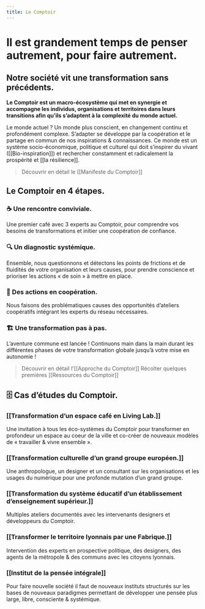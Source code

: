```yaml
---
title: Le Comptoir
---
```


# Il est grandement temps de penser autrement, pour faire autrement.
## Notre société vit une transformation sans précédents.

**Le Comptoir est un macro-écosystème qui met en synergie et accompagne les individus, organisations et territoires dans leurs transitions afin qu’ils s’adaptent à la complexité du monde actuel.**

Le monde actuel ? Un monde plus conscient, en changement continu et profondément complexe. S’adapter se développe par la coopération et le partage en commun de nos inspirations & connaissances. Ce monde est un système socio-économique, politique et culturel qui doit s’inspirer du vivant ([[Bio-inspiration]]) et rechercher constamment et radicalement la prospérité et [[la résilience]].

> Découvrir en détail le [[Manifeste du Comptoir]]

## Le Comptoir en 4 étapes.

### ☕ Une rencontre conviviale.

Une premier café avec 3 experts au Comptoir, pour comprendre vos besoins de transformations et initier une coopération de confiance.

### 🔍 Un diagnostic systémique.

Ensemble, nous questionnons et détectons les points de frictions et de fluidités de votre organisation et leurs causes, pour prendre conscience et prioriser les actions « de soin » à mettre en place.

### 🍟 Des actions en coopération.

Nous faisons des problématiques causes des opportunités d’ateliers coopératifs intégrant les experts du réseau nécessaires.

### 🏗️ Une transformation pas à pas.

L’aventure commune est lancée ! Continuons main dans la main durant les différentes phases de votre transformation globale jusqu’à votre mise en autonomie !

> Découvrir en détail l'[[Approche du Comptoir]]
> Récolter quelques premières [[Ressources du Comptoir]]

## 🗄️ Cas d’études du Comptoir.

### [[Transformation d’un espace café en Living Lab.]]
Une invitation à tous les éco-systèmes du Comptoir pour transformer en profondeur un espace au coeur de la ville et co-créer de nouveaux modèles de « travailler & vivre ensemble ».

### [[Transformation culturelle d’un grand groupe européen.]]
Une anthropologue, un designer et un consultant sur les organisations et les usages du numérique pour une profonde mutation d’un grand groupe.

### [[Transformation du système éducatif d’un établissement d’enseignement supérieur.]]
Multiples ateliers documentés avec les intervenants designers et développeurs du Comptoir.

### [[Transformer le territoire lyonnais par une Fabrique.]]
Intervention des experts en prospective politique, des designers, des agents de la métropole & des communs avec les citoyens lyonnais.

### [[Institut de la pensée intégrale]]
Pour faire nouvelle société il faut de nouveaux instituts structurés sur les bases de nouveaux paradigmes permettant de développer une pensée plus large, libre, consciente & systémique.



